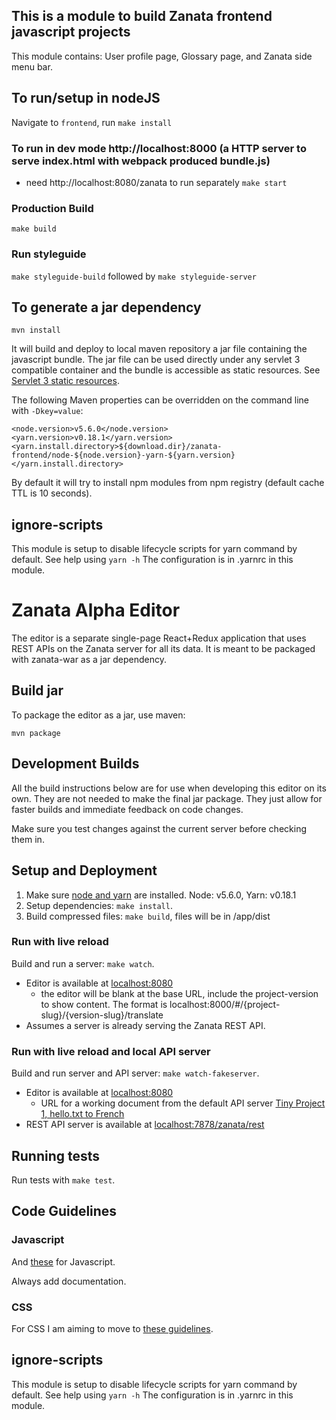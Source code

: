 ## This is a module to build Zanata frontend javascript projects

This module contains: User profile page, Glossary page, and Zanata side menu bar.

## To run/setup in nodeJS

Navigate to `frontend`, run `make install`

### To run in dev mode http://localhost:8000 (a HTTP server to serve index.html with webpack produced bundle.js)

- need http://localhost:8080/zanata to run separately
`make start`

### Production Build

`make build`

### Run styleguide

`make styleguide-build` followed by `make styleguide-server`


## To generate a jar dependency

```mvn install```

It will build and deploy to local maven repository a jar file containing the javascript bundle.
The jar file can be used directly under any servlet 3 compatible container and the bundle is accessible as static resources.
See [Servlet 3 static resources](http://www.webjars.org/documentation#servlet3).

The following Maven properties can be overridden on the command line with ```-Dkey=value```:

```
<node.version>v5.6.0</node.version>
<yarn.version>v0.18.1</yarn.version>
<yarn.install.directory>${download.dir}/zanata-frontend/node-${node.version}-yarn-${yarn.version}</yarn.install.directory>
```

By default it will try to install npm modules from npm registry (default cache TTL is 10 seconds).


## ignore-scripts

This module is setup to disable lifecycle scripts for yarn command by default. See help using `yarn -h`
The configuration is in .yarnrc in this module.


# Zanata Alpha Editor

The editor is a separate single-page React+Redux application that uses REST APIs
on the Zanata server for all its data. It is meant to be packaged with
zanata-war as a jar dependency.

## Build jar

To package the editor as a jar, use maven:

```
mvn package
```

## Development Builds

All the build instructions below are for use when developing this editor on its
own. They are not needed to make the final jar package. They just allow for
faster builds and immediate feedback on code changes.

Make sure you test changes against the current server before checking them in.

## Setup and Deployment
1. Make sure [node and yarn](http://nodejs.org/) are installed. Node: v5.6.0, Yarn: v0.18.1
2. Setup dependencies: `make install`.
3. Build compressed files: `make build`, files will be in /app/dist


### Run with live reload

Build and run a server: `make watch`.

 - Editor is available at [localhost:8080](http://localhost:8080)
   - the editor will be blank at the base URL, include the project-version to
     show content. The format is
     localhost:8000/#/{project-slug}/{version-slug}/translate
 - Assumes a server is already serving the Zanata REST API.


### Run with live reload and local API server

Build and run server and API server: `make watch-fakeserver`.

 - Editor is available at [localhost:8080](http://localhost:8080)
   - URL for a working document from the default API server [Tiny Project 1, hello.txt to French](http://localhost:8080/#/tiny-project/1/translate/hello.txt/fr)
 - REST API server is available at
   [localhost:7878/zanata/rest](http://localhost:7878/zanata/rest)


## Running tests

Run tests with `make test`.


## Code Guidelines

### Javascript

And [these](https://github.com/zanata/javascript) for Javascript.

Always add documentation.

### CSS

For CSS I am aiming to move to [these guidelines](https://github.com/suitcss/suit/blob/master/doc/README.md).

## ignore-scripts

This module is setup to disable lifecycle scripts for yarn command by default. See help using `yarn -h`
The configuration is in .yarnrc in this module.
